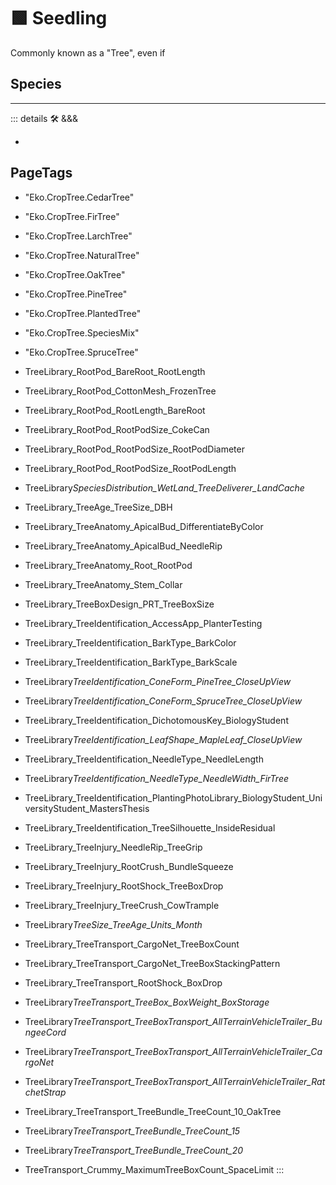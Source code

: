 
# 🟩 <eko>Seedling</eko>

Commonly known as a "Tree", even if

## Species

---

<!-- =================================================== -->
<!-- =================================================== -->
<!-- =================================================== -->
<!-- =================================================== -->
<!-- =================================================== -->
::: details 🛠 <dev>&&&</dev>

-

<h2>PageTags</h2>

- "Eko.CropTree.CedarTree"
- "Eko.CropTree.FirTree"
- "Eko.CropTree.LarchTree"
- "Eko.CropTree.NaturalTree"
- "Eko.CropTree.OakTree"
- "Eko.CropTree.PineTree"
- "Eko.CropTree.PlantedTree"
- "Eko.CropTree.SpeciesMix"
- "Eko.CropTree.SpruceTree"
- TreeLibrary_RootPod_BareRoot_RootLength
- TreeLibrary_RootPod_CottonMesh_FrozenTree
- TreeLibrary_RootPod_RootLength_BareRoot
- TreeLibrary_RootPod_RootPodSize_CokeCan
- TreeLibrary_RootPod_RootPodSize_RootPodDiameter
- TreeLibrary_RootPod_RootPodSize_RootPodLength

- TreeLibrary*SpeciesDistribution_WetLand_TreeDeliverer_LandCache*
- TreeLibrary_TreeAge_TreeSize_DBH
- TreeLibrary_TreeAnatomy_ApicalBud_DifferentiateByColor
- TreeLibrary_TreeAnatomy_ApicalBud_NeedleRip
- TreeLibrary_TreeAnatomy_Root_RootPod
- TreeLibrary_TreeAnatomy_Stem_Collar
- TreeLibrary_TreeBoxDesign_PRT_TreeBoxSize

- TreeLibrary_TreeIdentification_AccessApp_PlanterTesting
- TreeLibrary_TreeIdentification_BarkType_BarkColor
- TreeLibrary_TreeIdentification_BarkType_BarkScale
- TreeLibrary*TreeIdentification_ConeForm_PineTree_CloseUpView*
- TreeLibrary*TreeIdentification_ConeForm_SpruceTree_CloseUpView*
- TreeLibrary_TreeIdentification_DichotomousKey_BiologyStudent
- TreeLibrary*TreeIdentification_LeafShape_MapleLeaf_CloseUpView*
- TreeLibrary_TreeIdentification_NeedleType_NeedleLength
- TreeLibrary*TreeIdentification_NeedleType_NeedleWidth_FirTree*
- TreeLibrary_TreeIdentification_PlantingPhotoLibrary_BiologyStudent_UniversityStudent_MastersThesis
- TreeLibrary_TreeIdentification_TreeSilhouette_InsideResidual
- TreeLibrary_TreeInjury_NeedleRip_TreeGrip
- TreeLibrary_TreeInjury_RootCrush_BundleSqueeze
- TreeLibrary_TreeInjury_RootShock_TreeBoxDrop
- TreeLibrary_TreeInjury_TreeCrush_CowTrample
- TreeLibrary*TreeSize_TreeAge_Units_Month*
- TreeLibrary_TreeTransport_CargoNet_TreeBoxCount
- TreeLibrary_TreeTransport_CargoNet_TreeBoxStackingPattern
- TreeLibrary_TreeTransport_RootShock_BoxDrop
- TreeLibrary*TreeTransport_TreeBox_BoxWeight_BoxStorage*
- TreeLibrary*TreeTransport_TreeBoxTransport_AllTerrainVehicleTrailer_BungeeCord*
- TreeLibrary*TreeTransport_TreeBoxTransport_AllTerrainVehicleTrailer_CargoNet*
- TreeLibrary*TreeTransport_TreeBoxTransport_AllTerrainVehicleTrailer_RatchetStrap*
- TreeLibrary_TreeTransport_TreeBundle_TreeCount_10_OakTree
- TreeLibrary*TreeTransport_TreeBundle_TreeCount_15*
- TreeLibrary*TreeTransport_TreeBundle_TreeCount_20*
- TreeTransport_Crummy_MaximumTreeBoxCount_SpaceLimit
  :::
